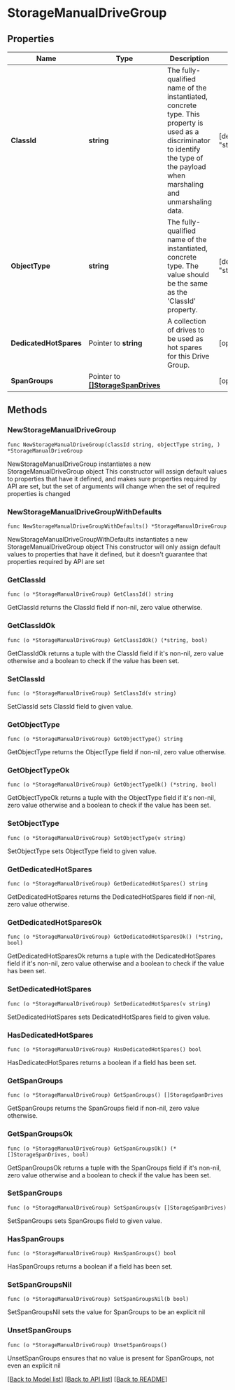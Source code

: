# StorageManualDriveGroup

## Properties

Name | Type | Description | Notes
------------ | ------------- | ------------- | -------------
**ClassId** | **string** | The fully-qualified name of the instantiated, concrete type. This property is used as a discriminator to identify the type of the payload when marshaling and unmarshaling data. | [default to "storage.ManualDriveGroup"]
**ObjectType** | **string** | The fully-qualified name of the instantiated, concrete type. The value should be the same as the &#39;ClassId&#39; property. | [default to "storage.ManualDriveGroup"]
**DedicatedHotSpares** | Pointer to **string** | A collection of drives to be used as hot spares for this Drive Group. | [optional] 
**SpanGroups** | Pointer to [**[]StorageSpanDrives**](StorageSpanDrives.md) |  | [optional] 

## Methods

### NewStorageManualDriveGroup

`func NewStorageManualDriveGroup(classId string, objectType string, ) *StorageManualDriveGroup`

NewStorageManualDriveGroup instantiates a new StorageManualDriveGroup object
This constructor will assign default values to properties that have it defined,
and makes sure properties required by API are set, but the set of arguments
will change when the set of required properties is changed

### NewStorageManualDriveGroupWithDefaults

`func NewStorageManualDriveGroupWithDefaults() *StorageManualDriveGroup`

NewStorageManualDriveGroupWithDefaults instantiates a new StorageManualDriveGroup object
This constructor will only assign default values to properties that have it defined,
but it doesn't guarantee that properties required by API are set

### GetClassId

`func (o *StorageManualDriveGroup) GetClassId() string`

GetClassId returns the ClassId field if non-nil, zero value otherwise.

### GetClassIdOk

`func (o *StorageManualDriveGroup) GetClassIdOk() (*string, bool)`

GetClassIdOk returns a tuple with the ClassId field if it's non-nil, zero value otherwise
and a boolean to check if the value has been set.

### SetClassId

`func (o *StorageManualDriveGroup) SetClassId(v string)`

SetClassId sets ClassId field to given value.


### GetObjectType

`func (o *StorageManualDriveGroup) GetObjectType() string`

GetObjectType returns the ObjectType field if non-nil, zero value otherwise.

### GetObjectTypeOk

`func (o *StorageManualDriveGroup) GetObjectTypeOk() (*string, bool)`

GetObjectTypeOk returns a tuple with the ObjectType field if it's non-nil, zero value otherwise
and a boolean to check if the value has been set.

### SetObjectType

`func (o *StorageManualDriveGroup) SetObjectType(v string)`

SetObjectType sets ObjectType field to given value.


### GetDedicatedHotSpares

`func (o *StorageManualDriveGroup) GetDedicatedHotSpares() string`

GetDedicatedHotSpares returns the DedicatedHotSpares field if non-nil, zero value otherwise.

### GetDedicatedHotSparesOk

`func (o *StorageManualDriveGroup) GetDedicatedHotSparesOk() (*string, bool)`

GetDedicatedHotSparesOk returns a tuple with the DedicatedHotSpares field if it's non-nil, zero value otherwise
and a boolean to check if the value has been set.

### SetDedicatedHotSpares

`func (o *StorageManualDriveGroup) SetDedicatedHotSpares(v string)`

SetDedicatedHotSpares sets DedicatedHotSpares field to given value.

### HasDedicatedHotSpares

`func (o *StorageManualDriveGroup) HasDedicatedHotSpares() bool`

HasDedicatedHotSpares returns a boolean if a field has been set.

### GetSpanGroups

`func (o *StorageManualDriveGroup) GetSpanGroups() []StorageSpanDrives`

GetSpanGroups returns the SpanGroups field if non-nil, zero value otherwise.

### GetSpanGroupsOk

`func (o *StorageManualDriveGroup) GetSpanGroupsOk() (*[]StorageSpanDrives, bool)`

GetSpanGroupsOk returns a tuple with the SpanGroups field if it's non-nil, zero value otherwise
and a boolean to check if the value has been set.

### SetSpanGroups

`func (o *StorageManualDriveGroup) SetSpanGroups(v []StorageSpanDrives)`

SetSpanGroups sets SpanGroups field to given value.

### HasSpanGroups

`func (o *StorageManualDriveGroup) HasSpanGroups() bool`

HasSpanGroups returns a boolean if a field has been set.

### SetSpanGroupsNil

`func (o *StorageManualDriveGroup) SetSpanGroupsNil(b bool)`

 SetSpanGroupsNil sets the value for SpanGroups to be an explicit nil

### UnsetSpanGroups
`func (o *StorageManualDriveGroup) UnsetSpanGroups()`

UnsetSpanGroups ensures that no value is present for SpanGroups, not even an explicit nil

[[Back to Model list]](../README.md#documentation-for-models) [[Back to API list]](../README.md#documentation-for-api-endpoints) [[Back to README]](../README.md)


